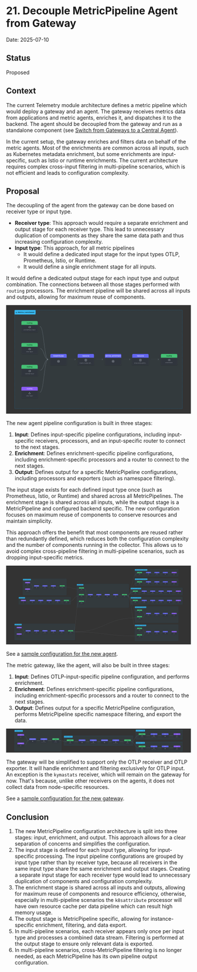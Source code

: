 # 21. Decouple MetricPipeline Agent from Gateway

Date: 2025-07-10

## Status

Proposed

## Context

The current Telemetry module architecture defines a metric pipeline which would deploy a gateway and an agent. The gateway receives metrics data from applications and metric agents, enriches it, and dispatches it to the backend.
The agent should be decoupled from the gateway and run as a standalone component (see [Switch from Gateways to a Central Agent](019-switch-from-gateways-to-a-central-agent.md)).

In the current setup, the gateway enriches and filters data on behalf of the metric agents. Most of the enrichments are common across all inputs, such as Kubernetes metadata enrichment, but some enrichments are input-specific, such as Istio or runtime enrichments.
The current architecture requires complex cross-input filtering in multi-pipeline scenarios, which is not efficient and leads to configuration complexity.

## Proposal

The decoupling of the agent from the gateway can be done based on receiver type or input type.

- **Receiver type**: This approach would require a separate enrichment and output stage for each receiver type. This lead to unnecessary duplication of components as they share the same data path and thus increasing configuration complexity.
- **Input type**: This approach, for all metric pipelines
  - It would define a dedicated input stage for the input types OTLP, Prometheus, Istio, or Runtime.
  - It would define a single enrichment stage for all inputs.
 
It would define a dedicated output stage for each input type and output combination. The connections between all those stages performed with `routing` processors. The enrichment pipeline will be shared across all inputs and outputs, allowing for maximum reuse of components.

![enrichment](./../assets/metric-enrichment.png)

The new agent pipeline configuration is built in three stages:

1. **Input**: Defines input-specific pipeline configurations, including input-specific receivers, processors, and an input-specific router to connect to the next stages.
2. **Enrichment**: Defines enrichment-specific pipeline configurations, including enrichment-specific processors and a router to connect to the next stages.
3. **Output**: Defines output for a specific MetricPipeline configurations, including processors and exporters (such as namespace filtering).

The input stage exists for each defined input type once (such as Prometheus, Istio, or Runtime) and shared across all MetricPipelines.
The enrichment stage is shared across all inputs, while the output stage is a MetricPipeline and configured backend specific.
The new configuration focuses on maximum reuse of components to conserve resources and maintain simplicity.

This approach offers the benefit that most components are reused rather than redundantly defined, which reduces both the configuration complexity and the number of components running in the collector. This allows us to avoid complex cross-pipeline filtering in multi-pipeline scenarios, such as dropping input-specific metrics.

![config](./../assets/metric-agent-pipelines.png)

See a [sample configuration for the new agent](./../assets/sample-metric-agent-config.yaml).

The metric gateway, like the agent, will also be built in three stages:
1. **Input**: Defines OTLP-input-specific pipeline configuration, and performs enrichment.
2. **Enrichment**: Defines enrichment-specific pipeline configurations, including enrichment-specific processors and a router to connect to the next stages.
3. **Output**: Defines output for a specific MetricPipeline configuration, performs MetricPipeline specific namespace filtering, and export the data.

![gaetway](./../assets/metric-gateway-pipelines.png)

The gateway will be simplified to support only the OTLP receiver and OTLP exporter. It will handle enrichment and filtering exclusively for OTLP input. An exception is the `kymastats` receiver, which will remain on the gateway for now. That's because, unlike other receivers on the agents, it does not collect data from node-specific resources.

See a [sample configuration for the new gateway](./../assets/sample-metric-gateway-config.yaml).

## Conclusion

1. The new MetricPipeline configuration architecture is split into three stages: input, enrichment, and output. This approach allows for a clear separation of concerns and simplifies the configuration.
2. The input stage is defined for each input type, allowing for input-specific processing. The input pipeline configurations are grouped by input type rather than by receiver type, because all receivers in the same input type share the same enrichment and output stages. Creating a separate input stage for each receiver type would lead to unnecessary duplication of components and configuration complexity.
3. The enrichment stage is shared across all inputs and outputs, allowing for maximum reuse of components and resource efficiency, otherwise, especially in multi-pipeline scenarios the `k8sattribute` processor will have own resource cache per data pipeline which can result high memory usage.
4. The output stage is MetricPipeline specific, allowing for instance-specific enrichment, filtering, and data export.
5. In multi-pipeline scenarios, each receiver appears only once per input type and processes a combined data stream. Filtering is performed at the output stage to ensure only relevant data is exported.
6. In multi-pipeline scenarios, cross-MetricPipeline filtering is no longer needed, as each MetricPipeline has its own pipeline output configuration.


